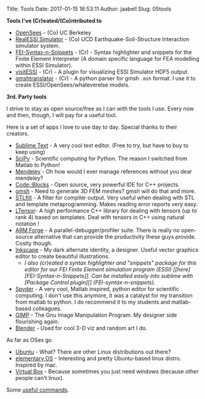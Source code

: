 Title: Tools
Date: 2017-01-15 16:53:11
Author: jaabell
Slug: 05tools

**Tools I've (Cr)eated/(Co)ntributed to**

-   [OpenSees][] - (Co) UC Berkeley
-   [RealESSI Simulator][] - (Co) UCD
    Earthquake-Soil-Structure Interaction simulator system. </span>
-   [FEI-Syntax-n-Snippets][] - (Cr) - Syntax highlighter and snippets
    for the Finite Element Interpreter (A domain specific language for
    FEA modelling within ESSI Simulator).
-   [visitESSI][] - (Cr) - A plugin for visualizing ESSI Simulator HDF5
    output.
-   [gmshtranslator][] - (Cr) - A python parser for gmsh `.msh` format. I use it to create ESSI/OpenSees/whateverelse models.

**3rd. Party tools**

I strive to stay as open source/free as I can with the tools I use. Every now and then, though, I will pay for a useful tool.

Here is a set of apps I love to use day to day. Special thanks to their creators.

-   [Sublime Text][] - A very cool text editor. (Free to try, but have to buy to keep using)
-   [SciPy][] - Scientific computing for Python. The reason I switched from Matlab to Python!
-   [Mendeley][] - Oh how would I ever manage references without you dear mendeley?
-   [Code::Blocks][] - Open source, very powerful IDE for C++ projects.
-   [gmsh][] - Need to generate 3D FEM meshes? gmsh will do that and more.
-   [STLfilt][] - A filter for compiler output. Very useful when dealing with STL and template metaprogramming. Makes reading error reports very easy.
-   [LTensor][]- A high performance C++ library for dealing with tensors (up to rank 4) based on templates. Deal with tensors in C++ using natural notation !
-   [ARM Forge] - A parallel-debugger/profiler suite. There is really no open-source alternative that can provide the productivity these guys provide. Costly though. 
-   [Inkscape][] - My dark alternate identity, a designer. Useful vector graphics editor to create beautiful illustrations.
    -   <address> I also (cr)eated a syntax highlighter and "snippets" package for this editor for our FEI Finite Element simulation program (ESSI) [[here][FEI-Syntax-n-Snippets]]. Can be installed easily into sublime with [Package Control plugin][] (FEI-syntax-n-snippets). </address>
-   [Spyder][] - A very cool, Matlab inspired, python editor for scientific computing. I don't use this anymore, it was a catalyst for my transition from matlab to python. I do recommend it to my students and matlab-based colleagues. 
-   [GIMP][] - The Gnu Image Manipulation Program. My designer side flourishing again.
-   [Blender][] - Used for cool 3-D viz and random art I do. 

As far as OSes go

-   [Ubuntu][] - What? There are other Linux distributions out there?
-   [elementary OS][] - Interesting and pretty Ubuntu-based linux distro. Inspired by mac.
-   [Virtual Box] - Because sometimes you just need windows (because other people can't linux).

Some [useful commands][].

  [OpenSees]: http://opensees.berkeley.edu
  [RealESSI Simulator]: http://sokocalo.engr.ucdavis.edu/~jeremic/ESSI_Simulator/
  [FEI-Syntax-n-Snippets]: https://github.com/jaabell/fei-syntax-n-snippets
  [visitESSI]: https://github.com/jaabell/visitESSI
  [Spyder]: https://code.google.com/p/spyderlib/
  [SciPy]: http://www.scipy.org/
  [Code::Blocks]: http://www.codeblocks.org/
  [gmsh]: http://geuz.org/gmsh/
  [STLfilt]: http://www.bdsoft.com/tools/stlfilt.html
  [LTensor]: https://code.google.com/p/ltensor/
  [Inkscape]: http://inkscape.org/
  [Sublime Text]: http://www.sublimetext.com/
  [Package Control plugin]: https://sublime.wbond.net/
  [GIMP]: http://www.gimp.org/
  [Ubuntu]: http://www.ubuntu.com
  [elementary OS]: http://elementaryos.org/
  [useful commands]: {filename}/pages/useful_commands.md
  [gmshtranslator]: https://github.com/jaabell/gmshtranslator
  [Blender]: https://www.blender.org/
  [Mendeley]: https://www.mendeley.com/
  [ARM Forge]: https://www.arm.com/products/development-tools/hpc-tools/cross-platform/forge
  [Virtual Box]: https://www.virtualbox.org/wiki/Downloads